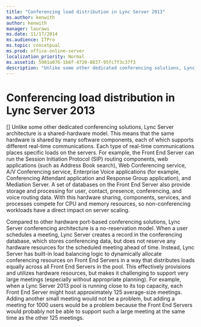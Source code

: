 ```yaml
---
title: "Conferencing load distribution in Lync Server 2013"
ms.author: kenwith
author: kenwith
manager: laurawi
ms.date: 11/17/2014
ms.audience: ITPro
ms.topic: concetpual
ms.prod: office-online-server
localization_priority: Normal
ms.assetid: 5901a076-1b6f-4720-8837-95fc7f3c37f3
description: "Unlike some other dedicated conferencing solutions, Lync Server architecture is a shared-hardware model. This means that the same hardware is shared by many software components, each of which supports different real-time communications. Each type of real-time communications places specific loads on the servers. For example, the Front End Server can run the Session Initiation Protocol (SIP) routing components, web applications (such as Address Book search), Web Conferencing service, A/V Conferencing service, Enterprise Voice applications (for example, Conferencing Attendant application and Response Group application), and Mediation Server. A set of databases on the Front End Server also provide storage and processing for user, contact, presence, conferencing, and voice routing data. With this hardware sharing, components, services, and processes compete for CPU and memory resources, so non-conferencing workloads have a direct impact on server scaling."
---
```


# Conferencing load distribution in Lync Server 2013
[]
Unlike some other dedicated conferencing solutions, Lync Server architecture is a shared-hardware model. This means that the same hardware is shared by many software components, each of which supports different real-time communications. Each type of real-time communications places specific loads on the servers. For example, the Front End Server can run the Session Initiation Protocol (SIP) routing components, web applications (such as Address Book search), Web Conferencing service, A/V Conferencing service, Enterprise Voice applications (for example, Conferencing Attendant application and Response Group application), and Mediation Server. A set of databases on the Front End Server also provide storage and processing for user, contact, presence, conferencing, and voice routing data. With this hardware sharing, components, services, and processes compete for CPU and memory resources, so non-conferencing workloads have a direct impact on server scaling. 
  
Compared to other hardware port-based conferencing solutions, Lync Server conferencing architecture is a no-reservation model. When a user schedules a meeting, Lync Server creates a record in the conferencing database, which stores conferencing data, but does not reserve any hardware resources for the scheduled meeting ahead of time. Instead, Lync Server has built-in load balancing logic to dynamically allocate conferencing resources on Front End Servers in a way that distributes loads equally across all Front End Servers in the pool. This effectively provisions and utilizes hardware resources, but makes it challenging to support very large meetings (especially without appropriate planning). For example, when a Lync Server 2013 pool is running close to its top capacity, each Front End Server might host approximately 125 average-size meetings. Adding another small meeting would not be a problem, but adding a meeting for 1000 users would be a problem because the Front End Servers would probably not be able to support such a large meeting at the same time as the other 125 meetings.
  

